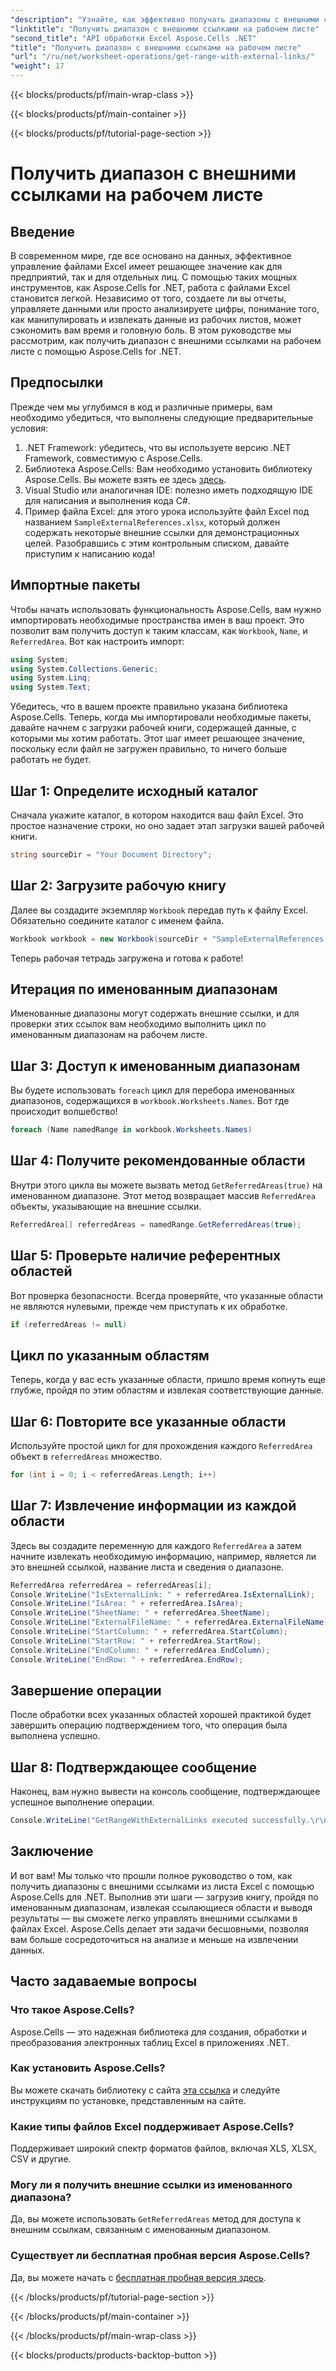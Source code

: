 ```yaml
---
"description": "Узнайте, как эффективно получать диапазоны с внешними ссылками на листах Excel с помощью Aspose.Cells для .NET в этом подробном пошаговом руководстве."
"linktitle": "Получить диапазон с внешними ссылками на рабочем листе"
"second_title": "API обработки Excel Aspose.Cells .NET"
"title": "Получить диапазон с внешними ссылками на рабочем листе"
"url": "/ru/net/worksheet-operations/get-range-with-external-links/"
"weight": 17
---
```


{{< blocks/products/pf/main-wrap-class >}}

{{< blocks/products/pf/main-container >}}

{{< blocks/products/pf/tutorial-page-section >}}

# Получить диапазон с внешними ссылками на рабочем листе

## Введение
В современном мире, где все основано на данных, эффективное управление файлами Excel имеет решающее значение как для предприятий, так и для отдельных лиц. С помощью таких мощных инструментов, как Aspose.Cells for .NET, работа с файлами Excel становится легкой. Независимо от того, создаете ли вы отчеты, управляете данными или просто анализируете цифры, понимание того, как манипулировать и извлекать данные из рабочих листов, может сэкономить вам время и головную боль. В этом руководстве мы рассмотрим, как получить диапазон с внешними ссылками на рабочем листе с помощью Aspose.Cells for .NET. 
## Предпосылки
Прежде чем мы углубимся в код и различные примеры, вам необходимо убедиться, что выполнены следующие предварительные условия:
1. .NET Framework: убедитесь, что вы используете версию .NET Framework, совместимую с Aspose.Cells.
2. Библиотека Aspose.Cells: Вам необходимо установить библиотеку Aspose.Cells. Вы можете взять ее здесь [здесь](https://releases.aspose.com/cells/net/).
3. Visual Studio или аналогичная IDE: полезно иметь подходящую IDE для написания и выполнения кода C#.
4. Пример файла Excel: для этого урока используйте файл Excel под названием `SampleExternalReferences.xlsx`, который должен содержать некоторые внешние ссылки для демонстрационных целей.
Разобравшись с этим контрольным списком, давайте приступим к написанию кода!
## Импортные пакеты
Чтобы начать использовать функциональность Aspose.Cells, вам нужно импортировать необходимые пространства имен в ваш проект. Это позволит вам получить доступ к таким классам, как `Workbook`, `Name`, и `ReferredArea`. 
Вот как настроить импорт:
```csharp
using System;
using System.Collections.Generic;
using System.Linq;
using System.Text;
```
Убедитесь, что в вашем проекте правильно указана библиотека Aspose.Cells. 
Теперь, когда мы импортировали необходимые пакеты, давайте начнем с загрузки рабочей книги, содержащей данные, с которыми мы хотим работать. Этот шаг имеет решающее значение, поскольку если файл не загружен правильно, то ничего больше работать не будет.
## Шаг 1: Определите исходный каталог
Сначала укажите каталог, в котором находится ваш файл Excel. Это простое назначение строки, но оно задает этап загрузки вашей рабочей книги.
```csharp
string sourceDir = "Your Document Directory";
```
## Шаг 2: Загрузите рабочую книгу
Далее вы создадите экземпляр `Workbook` передав путь к файлу Excel. Обязательно соедините каталог с именем файла.
```csharp
Workbook workbook = new Workbook(sourceDir + "SampleExternalReferences.xlsx");
```
Теперь рабочая тетрадь загружена и готова к работе!
## Итерация по именованным диапазонам
Именованные диапазоны могут содержать внешние ссылки, и для проверки этих ссылок вам необходимо выполнить цикл по именованным диапазонам на рабочем листе.
## Шаг 3: Доступ к именованным диапазонам
Вы будете использовать `foreach` цикл для перебора именованных диапазонов, содержащихся в `workbook.Worksheets.Names`. Вот где происходит волшебство!
```csharp
foreach (Name namedRange in workbook.Worksheets.Names)
```
## Шаг 4: Получите рекомендованные области
Внутри этого цикла вы можете вызвать метод `GetReferredAreas(true)` на именованном диапазоне. Этот метод возвращает массив `ReferredArea` объекты, указывающие на внешние ссылки.
```csharp
ReferredArea[] referredAreas = namedRange.GetReferredAreas(true);
```
## Шаг 5: Проверьте наличие референтных областей
Вот проверка безопасности. Всегда проверяйте, что указанные области не являются нулевыми, прежде чем приступать к их обработке.
```csharp
if (referredAreas != null)
```
## Цикл по указанным областям
Теперь, когда у вас есть указанные области, пришло время копнуть еще глубже, пройдя по этим областям и извлекая соответствующие данные.
## Шаг 6: Повторите все указанные области
Используйте простой цикл for для прохождения каждого `ReferredArea` объект в `referredAreas` множество.
```csharp
for (int i = 0; i < referredAreas.Length; i++)
```
## Шаг 7: Извлечение информации из каждой области
Здесь вы создадите переменную для каждого `ReferredArea` а затем начните извлекать необходимую информацию, например, является ли это внешней ссылкой, название листа и сведения о диапазоне.
```csharp
ReferredArea referredArea = referredAreas[i];
Console.WriteLine("IsExternalLink: " + referredArea.IsExternalLink);
Console.WriteLine("IsArea: " + referredArea.IsArea);
Console.WriteLine("SheetName: " + referredArea.SheetName);
Console.WriteLine("ExternalFileName: " + referredArea.ExternalFileName);
Console.WriteLine("StartColumn: " + referredArea.StartColumn);
Console.WriteLine("StartRow: " + referredArea.StartRow);
Console.WriteLine("EndColumn: " + referredArea.EndColumn);
Console.WriteLine("EndRow: " + referredArea.EndRow);
```
## Завершение операции
После обработки всех указанных областей хорошей практикой будет завершить операцию подтверждением того, что операция была выполнена успешно.
## Шаг 8: Подтверждающее сообщение
Наконец, вам нужно вывести на консоль сообщение, подтверждающее успешное выполнение операции.
```csharp
Console.WriteLine("GetRangeWithExternalLinks executed successfully.\r\n");
```
## Заключение
И вот вам! Мы только что прошли полное руководство о том, как получить диапазоны с внешними ссылками из листа Excel с помощью Aspose.Cells для .NET. Выполнив эти шаги — загрузив книгу, пройдя по именованным диапазонам, извлекая ссылающиеся области и выводя результаты — вы сможете легко управлять внешними ссылками в файлах Excel. Aspose.Cells делает эти задачи бесшовными, позволяя вам больше сосредоточиться на анализе и меньше на извлечении данных.
## Часто задаваемые вопросы
### Что такое Aspose.Cells?
Aspose.Cells — это надежная библиотека для создания, обработки и преобразования электронных таблиц Excel в приложениях .NET.
### Как установить Aspose.Cells?
Вы можете скачать библиотеку с сайта [эта ссылка](https://releases.aspose.com/cells/net/) и следуйте инструкциям по установке, представленным на сайте.
### Какие типы файлов Excel поддерживает Aspose.Cells?
Поддерживает широкий спектр форматов файлов, включая XLS, XLSX, CSV и другие.
### Могу ли я получить внешние ссылки из именованного диапазона?
Да, вы можете использовать `GetReferredAreas` метод для доступа к внешним ссылкам, связанным с именованным диапазоном.
### Существует ли бесплатная пробная версия Aspose.Cells?
Да, вы можете начать с [бесплатная пробная версия здесь](https://releases.aspose.com/).


{{< /blocks/products/pf/tutorial-page-section >}}

{{< /blocks/products/pf/main-container >}}

{{< /blocks/products/pf/main-wrap-class >}}

{{< blocks/products/products-backtop-button >}}